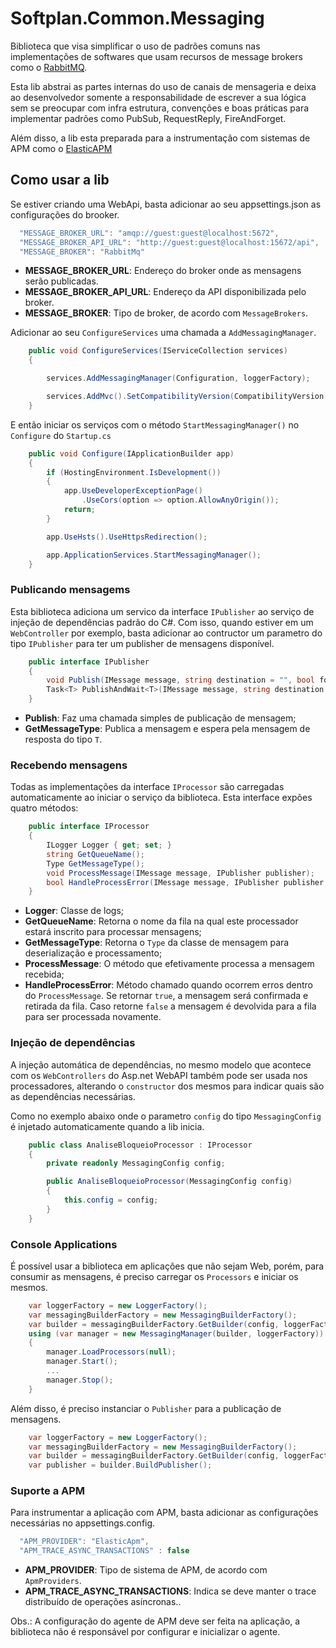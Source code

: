 # Softplan.Common.Messaging

Biblioteca que visa simplificar o uso de padrões comuns nas implementações de softwares que usam recursos
de message brokers como o [RabbitMQ](https://www.rabbitmq.com/).

Esta lib abstrai as partes internas do uso de canais de mensageria e deixa ao desenvolvedor somente a
responsabilidade de escrever a sua lógica sem se preocupar com infra estrutura, convenções e boas
práticas para implementar padrões como PubSub, RequestReply, FireAndForget.

Além disso, a lib esta preparada para a instrumentação com sistemas de APM como o [ElasticAPM](https://www.elastic.co/guide/en/apm/agent/dotnet/current/index.html)

## Como usar a lib

Se estiver criando uma WebApi, basta adicionar ao seu appsettings.json as configurações do brooker.

```csharp
  "MESSAGE_BROKER_URL": "amqp://guest:guest@localhost:5672",
  "MESSAGE_BROKER_API_URL": "http://guest:guest@localhost:15672/api",
  "MESSAGE_BROKER": "RabbitMq"
```

* **MESSAGE_BROKER_URL**: Endereço do broker onde as mensagens serão publicadas.
* **MESSAGE_BROKER_API_URL**: Endereço da API disponibilizada pelo broker.
* **MESSAGE_BROKER**: Tipo de broker, de acordo com `MessageBrokers`.


Adicionar ao seu `ConfigureServices` uma chamada a `AddMessagingManager`.

```csharp
    public void ConfigureServices(IServiceCollection services)
    {

        services.AddMessagingManager(Configuration, loggerFactory);

        services.AddMvc().SetCompatibilityVersion(CompatibilityVersion.Version_2_2);
    }
```

E então iniciar os serviços com o método `StartMessagingManager()` no `Configure` do `Startup.cs`

```csharp
    public void Configure(IApplicationBuilder app)
    {
        if (HostingEnvironment.IsDevelopment())
        {
            app.UseDeveloperExceptionPage()
                .UseCors(option => option.AllowAnyOrigin());
            return;
        }

        app.UseHsts().UseHttpsRedirection();

        app.ApplicationServices.StartMessagingManager();
    }
```

### Publicando mensagems

Esta biblioteca adiciona um servico da interface `IPublisher` ao serviço de injeção de dependências
padrão do C#. Com isso, quando estiver em um `WebController` por exemplo, basta adicionar ao contructor
um parametro do tipo `IPublisher` para ter um publisher de mensagens disponível.

```csharp
    public interface IPublisher
    {
        void Publish(IMessage message, string destination = "", bool forceDestination = false);
        Task<T> PublishAndWait<T>(IMessage message, string destination = "", bool forceDestination = false, int milliSecondsTimeout = 60000) where T : IMessage;
    }
```

* **Publish**: Faz uma chamada simples de publicação de mensagem;
* **GetMessageType**: Publica a mensagem e espera
pela mensagem de resposta do tipo `T`.

### Recebendo mensagens

Todas as implementações da interface `IProcessor` são carregadas automaticamente ao iniciar o serviço
da biblioteca. Esta interface expões quatro métodos:

```csharp
    public interface IProcessor
    {
        ILogger Logger { get; set; }
        string GetQueueName();
        Type GetMessageType();
        void ProcessMessage(IMessage message, IPublisher publisher);
        bool HandleProcessError(IMessage message, IPublisher publisher, Exception error);
    }
```

* **Logger**: Classe de logs;
* **GetQueueName**: Retorna o nome da fila na qual este processador estará inscrito para processar mensagens;
* **GetMessageType**: Retorna o `Type` da classe de mensagem para deserialização e processamento;
* **ProcessMessage**: O método que efetivamente processa a mensagem recebida;
* **HandleProcessError**: Método chamado quando ocorrem erros dentro do `ProcessMessage`. Se retornar `true`,
a mensagem será confirmada e retirada da fila. Caso retorne `false` a mensagem é devolvida para a fila para ser
processada novamente.

### Injeção de dependências

A injeção automática de dependências, no mesmo modelo que acontece com os `WebControllers` do Asp.net WebAPI
também pode ser usada nos processadores, alterando o `constructor` dos mesmos para indicar quais são as dependências
necessárias.

Como no exemplo abaixo onde o parametro `config` do tipo `MessagingConfig` é injetado automaticamente quando a
lib inicia.

```csharp
    public class AnaliseBloqueioProcessor : IProcessor
    {
        private readonly MessagingConfig config;

        public AnaliseBloqueioProcessor(MessagingConfig config)
        {
            this.config = config;
        }
    }
```

### Console Applications
É possível usar a biblioteca em aplicações que não sejam Web, porém, para consumir as mensagens, é preciso carregar os `Processors` e iniciar os mesmos.

```csharp
    var loggerFactory = new LoggerFactory();
    var messagingBuilderFactory = new MessagingBuilderFactory();
    var builder = messagingBuilderFactory.GetBuilder(config, loggerFactory);
    using (var manager = new MessagingManager(builder, loggerFactory))
    {
        manager.LoadProcessors(null);
        manager.Start();
        ...
        manager.Stop();                
    }
```

Além disso, é preciso instanciar o `Publisher` para a publicação de mensagens.

```csharp
    var loggerFactory = new LoggerFactory();
    var messagingBuilderFactory = new MessagingBuilderFactory();
    var builder = messagingBuilderFactory.GetBuilder(config, loggerFactory);
    var publisher = builder.BuildPublisher();
```

### Suporte a APM
Para instrumentar a aplicação com APM, basta adicionar as configurações necessárias no appsettings.config.

```csharp
  "APM_PROVIDER": "ElasticApm",
  "APM_TRACE_ASYNC_TRANSACTIONS" : false
```

* **APM_PROVIDER**: Tipo de sistema de APM, de acordo com `ApmProviders`.
* **APM_TRACE_ASYNC_TRANSACTIONS**: Indica se deve manter o trace distribuído de operações asíncronas..

Obs.: A configuração do agente de APM deve ser feita na aplicação, a biblioteca não é responsável por configurar e inicializar o agente.